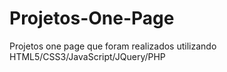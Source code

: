 # Projetos-One-Page
 Projetos one page que foram realizados utilizando HTML5/CSS3/JavaScript/JQuery/PHP
